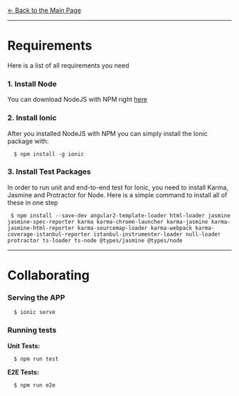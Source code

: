 <a href="/../../"> &larr; Back to the Main Page</a>
***
# Requirements
Here is a list of all requirements you need 
### 1. Install Node
You can download NodeJS with NPM right <a href="https://nodejs.org/en/">here</a>
 
### 2. Install Ionic
After you installed NodeJS with NPM you can simply install the Ionic package with:
```shell
  $ npm install -g ionic
```
 
### 3. Install Test Packages
 In order to run unit and end-to-end test for Ionic, you need to install Karma, Jasmine and Protractor for Node. Here is a simple command to install all of these in one step
 ```shel
  $ npm install --save-dev angular2-template-loader html-loader jasmine jasmine-spec-reporter karma karma-chrome-launcher karma-jasmine karma-jasmine-html-reporter karma-sourcemap-loader karma-webpack karma-coverage-istanbul-reporter istanbul-instrumenter-loader null-loader protractor ts-loader ts-node @types/jasmine @types/node

 ```
***
# Collaborating
### Serving the APP
```shell
  $ ionic serve
```


### Running tests
**Unit Tests:**
```shell
  $ npm run test
```


**E2E Tests:**
```shell
  $ npm run e2e
```
